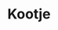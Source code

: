 ---
_schema: default
title: Kootje
description: Varen naar de mooiste theetuin van Friesland.
tijd: ± 2 uur
prijs: '150'
route_url: >-
  https://www.google.com/maps/d/edit?mid=1QxtTPbi5OGS_lozclBgBq4gthp1HF8Xx&usp=sharing
omgeving:
  - bolsward
  - wolsum
sloepen:
  - Beenakker
  - Petter
---